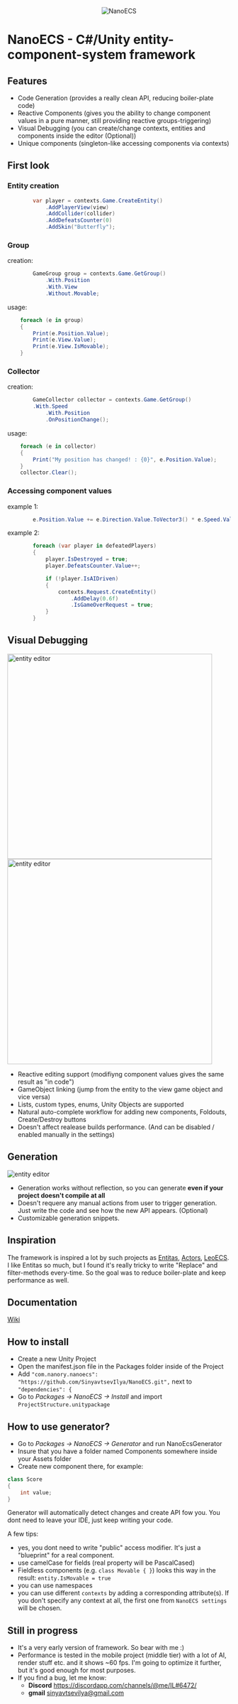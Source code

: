 <p align="center">
    <img src="https://i.imgur.com/M5RdOCm.png" alt="NanoECS">
</p>

<!---<p align="center">
    <img src="https://discordapp.com/assets/f8389ca1a741a115313bede9ac02e2c0.svg" alt="NanoECS" width="40" height="40">
Discord IL#6472
</p>--->

# NanoECS - C#/Unity entity-component-system framework    

## Features

- Code Generation (provides a really clean API, reducing boiler-plate code)
- Reactive Components (gives you the ability to change component values in a pure manner, still providing reactive groups-triggering)  
- Visual Debugging (you can create/change contexts, entities and components inside the editor (Optional))
- Unique components (singleton-like accessing components via contexts) 

## First look

### Entity creation
```csharp
        var player = contexts.Game.CreateEntity()	
            .AddPlayerView(view)
            .AddCollider(collider)
            .AddDefeatsCounter(0)
            .AddSkin("Butterfly");
```

### Group

creation:
```csharp
        GameGroup group = contexts.Game.GetGroup()
            .With.Position
            .With.View
            .Without.Movable;
```

usage:
```csharp
	foreach (e in group) 
	{	
		Print(e.Position.Value);
		Print(e.View.Value);
		Print(e.View.IsMovable);
	}
```

### Collector

creation:
```csharp
        GameCollector collector = contexts.Game.GetGroup()
	    .With.Speed
            .With.Position
            .OnPositionChange();
```

usage:
```csharp
	foreach (e in collector) 
	{	
		Print("My position has changed! : {0}", e.Position.Value);
	}
	collector.Clear();
```


### Accessing component values
example 1:
```csharp
        e.Position.Value += e.Direction.Value.ToVector3() * e.Speed.Value * delta;
```
example 2:
```csharp
        foreach (var player in defeatedPlayers)
        {
            player.IsDestroyed = true;
            player.DefeatsCounter.Value++;

            if (!player.IsAIDriven)
            {
                contexts.Request.CreateEntity()
                    .AddDelay(0.6f)
                    .IsGameOverRequest = true;
            }
        }
```

## Visual Debugging

<p align="left">
    <img src="https://i.gyazo.com/04ff2e81521c2c1abdc721e8f06d4508.gif" alt="entity editor" height="462">
    <img src="https://i.imgur.com/OLi4mXl.png" alt="entity editor" height="462">
</p>

- Reactive editing support (modifiyng component values gives the same result as "in code")
- GameObject linking (jump from the entity to the view game object and vice versa)
- Lists, custom types, enums, Unity Objects are supported
- Natural auto-complete workflow for adding new components, Foldouts, Create/Destroy buttons  
- Doesn't affect realease builds performance. (And can be disabled / enabled manually in the settings)

## Generation

<p align="left">
    <img src="https://i.imgur.com/5AZlEjC.png" alt="entity editor">
</p>

- Generation works without reflection, so you can generate <b> even if your project doesn't compile at all </b> 
- Doesn't requere any manual actions from user to trigger generation. Just write the code and see how the new API appears. (Optional)
- Customizable generation snippets. 

## Inspiration

The framework is inspired a lot by such projects as [Entitas][Entitas-link], [Actors][Actors-link], [LeoECS][LeoECS-link].
I like Entitas so much, but I found it's really tricky to write "Replace" and filter-methods every-time. So the goal was to reduce boiler-plate and keep performance as well.

## Documentation

[Wiki][Wiki-link]

## How to install
- Create a new Unity Project
- Open the manifest.json file in the Packages folder inside of the Project
- Add ```"com.nanory.nanoecs": "https://github.com/SinyavtsevIlya/NanoECS.git",``` next to ```"dependencies": {```
- Go to *Packages -> NanoECS -> Install* and import ```ProjectStructure.unitypackage```

## How to use generator?
- Go to *Packages -> NanoECS -> Generator* and run NanoEcsGenerator
- Insure that you have a folder named Components somewhere inside your Assets folder
- Create new component there, for example:

```csharp
class Score
{
    int value;
}
```

Generator will automatically detect changes and create API fow you.
You dont need to leave your IDE, just keep writing your code.

A few tips:

- yes, you dont need to write "public" access modifier. It's just a "blueprint" for a real component.
- use camelCase for fields (real property will be PascalCased)
- Fieldless components (e.g. `class Movable { }`) looks this way in the result: 
```entity.IsMovable = true```
- you can use namespaces
- you can use different `contexts` by adding a corresponding attribute(s). If you don't specify any context at all, the first one from `NanoECS settings` will be chosen.



## Still in progress

- It's a very early version of framework. So bear with me :)
- Performance is tested in the mobile project (middle tier) with a lot of AI, render stuff etc. and it shows ~60 fps. I'm going to optimize it further, but it's good enough for most purposes.
- If you find a bug, let me know: 
	<!--* <b>discord</b> [![Discord](https://img.shields.io/discord/565885959598768148.svg)](https://discord.gg/u7zrtq) -->
	* <b>Discord</b>  https://discordapp.com/channels/@me/IL#6472/
	* <b>gmail</b> sinyavtsevilya@gmail.com

[Wiki-link]: https://github.com/SinyavtsevIlya/NanoECS/wiki
[Entitas-link]: https://github.com/sschmid/Entitas-CSharp/blob/master/README.md "Entitas"
[Actors-link]: https://github.com/dimmpixeye/ecs.unity "Actors"
[LeoECS-link]: https://github.com/Leopotam/ecs "LeoECS"
